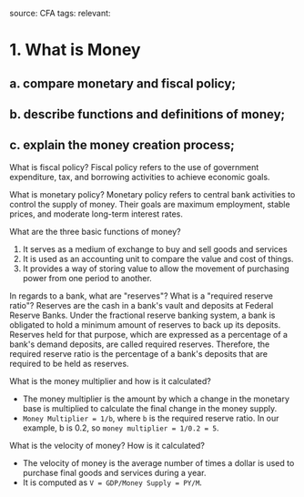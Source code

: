 source: CFA
tags: 
relevant: 

# 1. What is Money

## a. compare monetary and fiscal policy;
## b. describe functions and definitions of money;
## c. explain the money creation process;

What is fiscal policy?
Fiscal policy refers to the use of government expenditure, tax, and borrowing activities to achieve economic goals.

What is monetary policy?
Monetary policy refers to central bank activities to control the supply of money. Their goals are maximum employment, stable prices, and moderate long-term interest rates.

What are the three basic functions of money?
1. It serves as a medium of exchange to buy and sell goods and services
2. It is used as an accounting unit to compare the value and cost of things.
3. It provides a way of storing value to allow the movement of purchasing power from one period to another.

In regards to a bank, what are "reserves"? What is a "required reserve ratio"?
Reserves are the cash in a bank's vault and deposits at Federal Reserve Banks. Under the fractional reserve banking system, a bank is obligated to hold a minimum amount of reserves to back up its deposits. Reserves held for that purpose, which are expressed as a percentage of a bank's demand deposits, are called required reserves. Therefore, the required reserve ratio is the percentage of a bank's deposits that are required to be held as reserves.

What is the money multiplier and how is it calculated?
- The money multiplier is the amount by which a change in the monetary base is multiplied to calculate the final change in the money supply. 
- `Money Multiplier = 1/b`, where `b` is the required reserve ratio. In our example, b is 0.2, so `money multiplier = 1/0.2 = 5`.

What is the velocity of money? How is it calculated?
- The velocity of money is the average number of times a dollar is used to purchase final goods and services during a year. 
- It is computed as `V = GDP/Money Supply = PY/M`.


